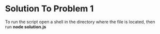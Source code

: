 #  Solution To Problem 1
To run the script open a shell in the directory where the file is located, then run **node solution.js**

